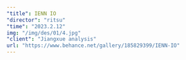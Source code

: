 ```yaml
---
"title": IENN IO
"director": "ritsu"
"time": "2023.2.12"
img: "/img/des/01/4.jpg"
"client": "Jiangxue analysis"
url: "https://www.behance.net/gallery/185829399/IENN-IO"
---
```

